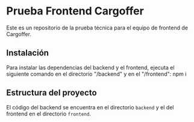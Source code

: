 # Prueba Frontend Cargoffer

Este es un repositorio de la prueba técnica para el equipo de frontend de Cargoffer.

## Instalación

Para instalar las dependencias del backend y el frontend, ejecuta el siguiente comando en el directorio "/backend" y en el "/frontend":
npm i

## Estructura del proyecto

El código del backend se encuentra en el directorio `backend` y el del frontend en el directorio `frontend`.

